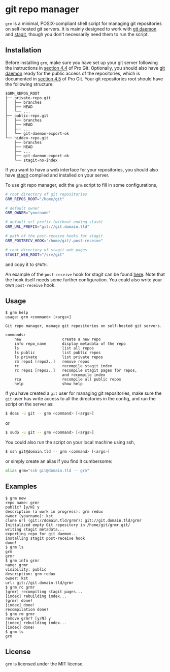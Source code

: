 git repo manager
================

`grm` is a minimal, POSIX-compliant shell script for managing git repositories
on self-hosted git servers. It is mainly designed to work with [git daemon][1]
and [stagit][2], though you don't necessarily need them to run the script.

Installation
------------

Before installing `grm`, make sure you have set up your git server following
the instructions in [section 4.4][3] of Pro Git. Optionally, you should also
have [git daemon][1] ready for the public access of the repositories, which is
documented in [section 4.5][4] of Pro Git. Your git repositories root should
have the following structure:

```
$GRM_REPOS_ROOT
├── private-repo.git
│   ├── branches
│   ├── HEAD
│   └── ...
├── public-repo.git
│   ├── branches
│   ├── HEAD
│   ├── ...
│   └── git-daemon-export-ok
└── hidden-repo.git
    ├── branches
    ├── HEAD
    ├── ...
    ├── git-daemon-export-ok
    └── stagit-no-index
```

If you want to have a web interface for your repositories, you should also have
[stagit][2] compiled and installed on your server.

To use git repo manager, edit the `grm` script to fill in some configurations,

```sh
# root directory of git repositories
GRM_REPOS_ROOT="/home/git"

# default owner
GRM_OWNER="yourname"

# default url prefix (without ending slash)
GRM_URL_PREFIX="git://git.domain.tld"

# path of the post-receive hooks for stagit
GRM_POSTRECV_HOOK="/home/git/.post-receive"

# root directory of stagit web pages
STAGIT_WEB_ROOT="/srv/git"
```

and copy it to `$PATH`.

An example of the `post-receive` hook for stagit can be found [here][5]. Note
that the hook itself needs some further configuration. You could also write
your own `post-receive` hook.

Usage
-----

```
$ grm help
usage: grm <command> [<args>]

Git repo manager, manage git repositories on self-hosted git servers.

commands:
    new                  create a new repo
    info repo_name       display metadata of the repo
    ls                   list all repos
    ls public            list public repos
    ls private           list private repos
    rm repo1 [repo2..]   remove repos
    rc                   recompile stagit index
    rc repo1 [repo2..]   recompile stagit pages for repos,
                         and recompile index
    rca                  recompile all public repos
    help                 show help
```

If you have created a `git` user for managing git repositories, make sure the
`git` user has write access to all the directories in the config, and run the
script on the server as:

```sh
$ doas -u git -- grm <command> [<args>]
```

or

```sh
$ sudo -u git -- grm <command> [<args>]
```

You could also run the script on your local machine using ssh,

```sh
$ ssh git@domain.tld -- grm <command> [<args>]
```

or simply create an alias if you find it cumbersome:

```sh
alias grm="ssh git@domain.tld -- grm"
```

Examples
--------

```
$ grm new
repo name: grmr
public? [y/N] y
description (a work in progress): grm redux
owner (yourname): kst
clone url (git://domain.tld/grmr): git://git.domain.tld/grmr
Initialized empty Git repository in /home/git/grmr.git/
writing stagit metadata...
exporting repo for git daemon...
installing stagit post-receive hook
done!
$ grm ls
grm
grmr
$ grm info grmr
name: grmr
visibility: public
description: grm redux
owner: kst
url: git://git.domain.tld/grmr
$ grm rc grmr
[grmr] recompiling stagit pages...
[index] rebuilding index...
[grmr] done!
[index] done!
recompilation done!
$ grm rm grmr
remove grmr? [y/N] y
[index] rebuilding index...
[index] done!
$ grm ls
grm
```

License
-------

`grm` is licensed under the MIT license.

[1]: https://git-scm.com/docs/git-daemon
[2]: https://codemadness.org/git/stagit/
[3]: https://git-scm.com/book/en/v2/Git-on-the-Server-Setting-Up-the-Server
[4]: https://git-scm.com/book/en/v2/Git-on-the-Server-Git-Daemon
[5]: https://sink.krj.st/stagit/file/post-receive.html
